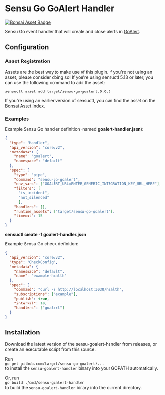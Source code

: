 # Sensu Go GoAlert Handler
[![Bonsai Asset Badge](https://img.shields.io/badge/Sensu%20Go%20Goalert%20Handler-Download%20Me-brightgreen.svg?colorB=89C967&logo=sensu)](https://bonsai.sensu.io/assets/target/sensu-go-goalert) 

Sensu Go event handler that will create and close alerts in [GoAlert](https://github.com/target/goalert).

## Configuration

### Asset Registration

Assets are the best way to make use of this plugin. If you're not using an asset, please consider doing so! If you're using sensuctl 5.13 or later, you can use the following command to add the asset: 

`sensuctl asset add target/sensu-go-goalert:0.0.6`

If you're using an earlier version of sensuctl, you can find the asset on the [Bonsai Asset Index](https://bonsai.sensu.io/assets/target/sensu-go-goalert).

### Examples

Example Sensu Go handler definition (named **goalert-handler.json**):
```json
{
  "type": "Handler",
  "api_version": "core/v2",
  "metadata": {
    "name": "goalert",
    "namespace": "default"
  },
  "spec": {
    "type": "pipe",
    "command": "sensu-go-goalert",
    "env_vars": ["GOALERT_URL=ENTER_GENERIC_INTEGRATION_KEY_URL_HERE"],
    "filters": [
      "is_incident",
      "not_silenced"
      ],
    "handlers": [],
    "runtime_assets": ["target/sensu-go-goalert"],
    "timeout": 15
  }
}
```
**sensuctl create -f goalert-handler.json**

Example Sensu Go check definition:
```json
{
  "api_version": "core/v2",
  "type": "CheckConfig",
  "metadata": {
    "namespace": "default",
    "name": "example-health"
  },
  "spec": {
    "command": "curl -s http://localhost:3030/health",
    "subscriptions": ["example"],
    "publish": true,
    "interval": 10,
    "handlers": ["goalert"]
  }
}
```

## Installation

Download the latest version of the sensu-goalert-handler from releases, or create an executable script from this source.

Run  
`go get github.com/target/sensu-go-goalert/...`  
to install the `sensu-goalert-handler` binary into your GOPATH automatically.

Or, run  
`go build ./cmd/sensu-goalert-handler`  
to build the `sensu-goalert-handler` binary into the current directory.

